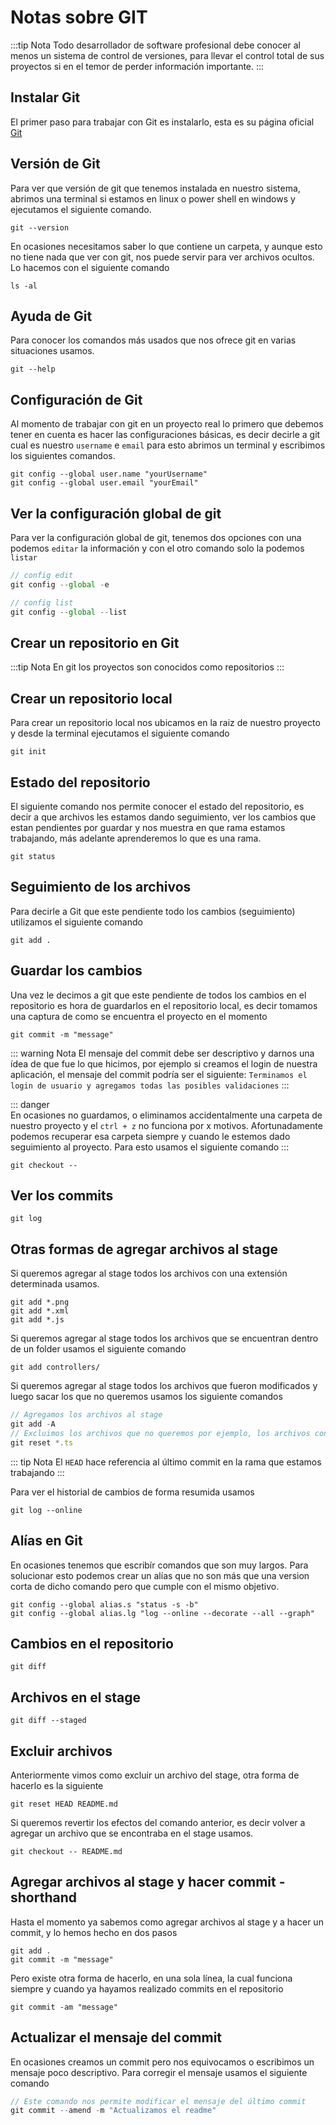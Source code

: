 # Notas sobre GIT 

:::tip Nota 
  Todo desarrollador de software profesional debe conocer al menos un sistema de control de versiones, para llevar el control total de sus proyectos si en el temor 
  de perder información importante.
::: 

## Instalar Git
El primer paso para trabajar con Git es instalarlo, esta es su página oficial
[Git](https://git-scm.com/)

## Versión de Git
Para ver que versión de git que tenemos instalada en nuestro sistema, abrimos una terminal si estamos en linux o power shell en windows y  ejecutamos el siguiente comando.

```
git --version
```

En ocasiones necesitamos saber lo que contiene un carpeta, y aunque esto no tiene nada que ver con git, nos puede servir para ver archivos ocultos. Lo hacemos con el siguiente comando
``` 
ls -al
```
## Ayuda de Git
Para conocer los comandos más usados que nos ofrece git en varias situaciones usamos.

```
git --help
```
## Configuración de Git
Al momento de trabajar con git en un proyecto real lo primero que debemos tener en cuenta es hacer las configuraciones básicas, es decir decirle a git cual es nuestro `username` e `email` para esto abrimos un terminal
y escribimos los siguientes comandos.

```
git config --global user.name "yourUsername"
git config --global user.email "yourEmail"
```

## Ver la configuración global de git
Para ver la configuración global de git, tenemos dos opciones con una podemos `editar` la información y con el otro comando solo la podemos `listar`

```js
// config edit
git config --global -e
```
```js
// config list
git config --global --list
```

## Crear un repositorio en Git
:::tip Nota
En git los proyectos son conocidos como repositorios
:::

## Crear un repositorio local
Para crear un repositorio local nos ubicamos en la raiz de nuestro proyecto y desde la terminal ejecutamos el siguiente comando
```
git init
```
## Estado del repositorio
El siguiente comando nos permite conocer el estado del repositorio, es decir a que archivos les estamos dando seguimiento, ver los cambios que estan pendientes por guardar y nos muestra en que rama estamos trabajando, más adelante aprenderemos lo que es una rama.
```
git status
```
## Seguimiento de los archivos

Para decirle a Git que este pendiente todo los cambios (seguimiento) utilizamos el siguiente comando

```
git add .
```
## Guardar los cambios
Una vez le decimos a git que este pendiente de todos los cambios en el repositorio es hora de guardarlos en el repositorio local, es decir tomamos una captura de como se encuentra el proyecto en el momento
```
git commit -m "message"
```
::: warning Nota 
El mensaje del commit debe ser descriptivo y darnos una ídea de que fue lo que hicimos, por ejemplo si creamos el login de nuestra aplicación, el mensaje del commit podría ser el siguiente: `Terminamos el login de usuario y agregamos todas las posibles validaciones`
::: 

::: danger  
En ocasiones no guardamos, o eliminamos accidentalmente una carpeta de nuestro proyecto y el `ctrl + z` no funciona por x motivos. Afortunadamente podemos recuperar esa carpeta siempre y cuando le estemos dado seguimiento al proyecto. Para esto usamos el siguiente comando
::: 

```
git checkout --
```
## Ver los commits
```
git log
```
## Otras formas de agregar archivos al stage
Si queremos agregar al stage todos los archivos con una extensión determinada usamos.
```
git add *.png
git add *.xml
git add *.js
```
Si queremos agregar al stage todos los archivos que se encuentran dentro de un folder usamos el siguiente comando

```
git add controllers/
```
Si queremos agregar al stage todos los archivos que fueron modificados y luego sacar los que no queremos usamos los siguiente comandos

```js
// Agregamos los archivos al stage
git add -A
// Excluimos los archivos que no queremos por ejemplo, los archivos con extensión .ts
git reset *.ts
```
::: tip Nota
El `HEAD` hace referencia al último commit en la rama que estamos trabajando
::: 

Para ver el historial de cambios de forma resumida usamos
```
git log --online
```
## Alías en Git 
En ocasiones tenemos que escribír comandos que son muy largos. Para solucionar esto podemos crear un alías que no son más que una version corta de dicho comando pero que cumple con el mismo objetivo.

```
git config --global alias.s "status -s -b"
git config --global alias.lg "log --online --decorate --all --graph"
```
## Cambios en el repositorio

```
git diff
``` 
## Archivos en el stage
```
git diff --staged
```
## Excluir archivos 
Anteriormente vimos como excluir un archivo del stage, otra forma de hacerlo es la siguiente
```
git reset HEAD README.md
```
Si queremos revertir los efectos del comando anterior, es decir volver a agregar un archivo que se encontraba en el stage usamos.
```
git checkout -- README.md
```
## Agregar archivos al stage y hacer commit - shorthand

Hasta el momento ya sabemos como agregar archivos al stage y a hacer un commit, y lo hemos hecho en dos pasos
```
git add .
git commit -m "message"
```
Pero existe otra forma de hacerlo, en una sola línea, la cual funciona siempre y cuando ya hayamos realizado commits en el repositorio
```
git commit -am "message"
```
## Actualizar el mensaje del commit
En ocasiones creamos un commit pero nos equivocamos o escribimos un mensaje poco descriptivo. Para corregir el mensaje usamos el siguiente comando

```js
// Este comando nos permite modificar el mensaje del último commit
git commit --amend -m "Actualizamos el readme"
```

